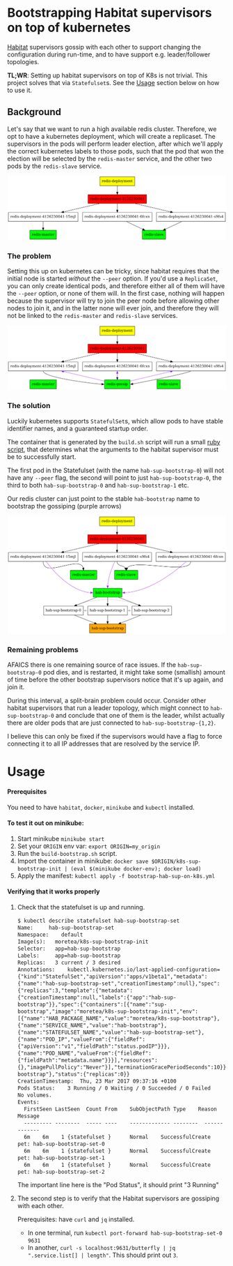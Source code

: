 # Bootstrapping Habitat supervisors on top of kubernetes


[Habitat](http://habitat.sh) supervisors gossip with each other to support changing the
configuration during run-time, and to have support e.g. leader/follower topologies.

**TL;WR**: Setting up habitat supervisors on top of K8s is not trivial.
This project solves that via `Statefulset`s.
See the [Usage](#usage) section below on how to use it.

## Background
Let's say that we want to run a high available redis cluster.
Therefore, we opt to have a kubernetes deployment, which will create a replicaset.
The supervisors in the pods will perform leader election, after which we'll apply
the correct kubernetes labels to those pods, such that the pod that won the election will
be selected by the `redis-master` service, and the other two pods by the `redis-slave` service.

<img src="doc/images/ideal.png">

### The problem
Setting this up on kubernetes can be tricky, since habitat requires that the initial node
is started _without_ the `--peer` option. If you'd use a `ReplicaSet`, you can only create
identical pods, and therefore either all of them will have the `--peer` option, or none of them
will. In the first case, nothing will happen because the supervisor will try to join the peer node
before allowing other nodes to join it, and in the latter none will ever join, and therefore
they will not be linked to the `redis-master` and `redis-slave` services.

<img src="doc/images/problem.png">

### The solution
Luckily kubernetes supports `StatefulSet`s, which allow pods to have stable identifier names, and
a guaranteed startup order.

The container that is generated by the `build.sh` script will run a small
[ruby script](k8s-hab-sup-bootstrap/src/sup-bootstrap-init.rb), that
determines what the arguments to the habitat supervisor must be to successfully start.

The first pod in the Statefulset (with the name `hab-sup-bootstrap-0`) will not have any
`--peer` flag, the second will point to just `hab-sup-bootstrap-0`, the third to
both `hab-sup-bootstrap-0` and `hab-sup-bootstrap-1` etc.

Our redis cluster can just point to the stable `hab-bootstrap` name to bootstrap the gossiping
(purple arrows)

<img src="doc/images/statefulset.png">

### Remaining problems
AFAICS there is one remaining source of race issues. If the `hab-sup-bootstrap-0` pod dies,
and is restarted, it might take some (smallish) amount of time before the other bootstrap
supervisors notice that it's up again, and join it.

During this interval, a split-brain problem could occur.
Consider other habitat supervisors that run a leader topology, which might connect
to `hab-sup-bootstrap-0` and conclude that one of them is the leader, whilst actually there
are older pods that are just connected to `hab-sup-bootstrap-{1,2}`.

I believe this can only be fixed if the supervisors would have a flag to force connecting it to
all IP addresses that are resolved by the service IP.


# Usage
#### Prerequisites
You need to have `habitat`, `docker`, `minikube` and `kubectl` installed.

#### To test it out on minikube:

1. Start minikube `minikube start`
2. Set your `ORIGIN` env var: `export ORIGIN=my_origin`
3. Run the `build-bootstrap.sh` script.
4. Import the container in minikube:
    `docker save $ORIGIN/k8s-sup-bootstrap-init | (eval $(minikube docker-env); docker load)`
5. Apply the manifest: `kubectl apply -f bootstrap-hab-sup-on-k8s.yml`

#### Verifying that it works properly

1. Check that the statefulset is up and running.
   ```
   $ kubectl describe statefulset hab-sup-bootstrap-set
   Name:     hab-sup-bootstrap-set
   Namespace:    default
   Image(s):   moretea/k8s-sup-bootstrap-init
   Selector:   app=hab-sup-bootstrap
   Labels:     app=hab-sup-bootstrap
   Replicas:   3 current / 3 desired
   Annotations:    kubectl.kubernetes.io/last-applied-configuration={"kind":"StatefulSet","apiVersion":"apps/v1beta1","metadata":{"name":"hab-sup-bootstrap-set","creationTimestamp":null},"spec":{"replicas":3,"template":{"metadata":{"creationTimestamp":null,"labels":{"app":"hab-sup-bootstrap"}},"spec":{"containers":[{"name":"sup-bootstrap","image":"moretea/k8s-sup-bootstrap-init","env":[{"name":"HAB_PACKAGE_NAME","value":"moretea/k8s-sup-bootstrap"},{"name":"SERVICE_NAME","value":"hab-bootstrap"},{"name":"STATEFULSET_NAME","value":"hab-sup-bootstrap-set"},{"name":"POD_IP","valueFrom":{"fieldRef":{"apiVersion":"v1","fieldPath":"status.podIP"}}},{"name":"POD_NAME","valueFrom":{"fieldRef":{"fieldPath":"metadata.name"}}}],"resources":{},"imagePullPolicy":"Never"}],"terminationGracePeriodSeconds":10}},"serviceName":"hab-bootstrap"},"status":{"replicas":0}}
   CreationTimestamp:  Thu, 23 Mar 2017 09:37:16 +0100
   Pods Status:    3 Running / 0 Waiting / 0 Succeeded / 0 Failed
   No volumes.
   Events:
     FirstSeen LastSeen  Count From    SubObjectPath Type    Reason      Message
     --------- --------  ----- ----    ------------- --------  ------      -------
     6m    6m    1 {statefulset }      Normal    SuccessfulCreate  pet: hab-sup-bootstrap-set-0
     6m    6m    1 {statefulset }      Normal    SuccessfulCreate  pet: hab-sup-bootstrap-set-1
     6m    6m    1 {statefulset }      Normal    SuccessfulCreate  pet: hab-sup-bootstrap-set-2
   ```

   The important line here is the "Pod Status", it should print "3 Running"

2. The second step is to verify that the Habitat supervisors are gossiping with each other.

   Prerequisites: have `curl` and `jq` installed.

   - In one terminal, run `kubectl port-forward hab-sup-bootstrap-set-0 9631`
   - In another, `curl -s localhost:9631/butterfly | jq ".service.list[] | length"`.
     This should print out `3`.
